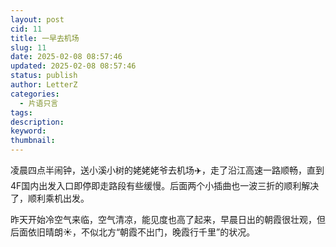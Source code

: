 ```yaml
---
layout: post
cid: 11
title: 一早去机场
slug: 11
date: 2025-02-08 08:57:46
updated: 2025-02-08 08:57:46
status: publish
author: LetterZ
categories: 
  - 片语只言
tags: 
description: 
keyword: 
thumbnail: 
---
```



凌晨四点半闹钟，送小溪小树的姥姥姥爷去机场✈️，走了沿江高速一路顺畅，直到4F国内出发入口即停即走路段有些缓慢。后面两个小插曲也一波三折的顺利解决了，顺利乘机出发。

昨天开始冷空气来临，空气清凉，能见度也高了起来，早晨日出的朝霞很壮观，但后面依旧晴朗☀️，不似北方“朝霞不出门，晚霞行千里”的状况。